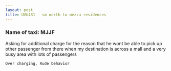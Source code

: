 ```yaml
---
layout: post
title: UVU431 - sm north to mezza residences
---
```


### Name of taxi: MJJF

Asking for additional charge for the reason that he wont be able to pick up other passenger from there when my destination is across a mall and a very busy area with lots of passengers

```Over charging, Rude behavior```
